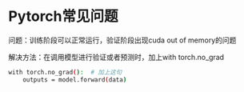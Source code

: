 # Pytorch常见问题

问题：训练阶段可以正常运行，验证阶段出现cuda out of memory的问题

解决方法：在调用模型进行验证或者预测时，加上with torch.no_grad

```sh
with torch.no_grad():  # 加上这句
    outputs = model.forward(data)
```
